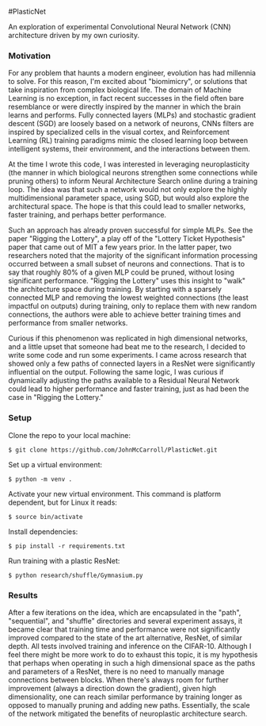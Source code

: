 #PlasticNet

An exploration of experimental Convolutional Neural Network (CNN)
architecture driven by my own curiosity.

### Motivation

For any problem that haunts a modern engineer, evolution has had millennia to solve.
For this reason, I'm excited about "biomimicry", or solutions that take inspiration
from complex biological life. The domain of Machine Learning is no exception, in fact recent
successes in the field often bare resemblance or were directly inspired by the manner in which
the brain learns and performs. Fully connected layers (MLPs) and stochastic gradient descent (SGD) are loosely based on a network of
neurons, CNNs filters are inspired by specialized cells in the visual cortex, 
and Reinforcement Learning (RL) training paradigms mimic the closed learning loop between
intelligent systems, their environment, and the interactions between them.

At the time I wrote this code, I was interested in leveraging neuroplasticity (the manner
in which biological neurons strengthen some connections while pruning others) to
inform Neural Architecture Search online during a training loop. The idea was that such
a network would not only explore the highly multidimensional parameter space, using 
SGD, but would also explore the architectural space. The hope is that this could lead
to smaller networks, faster training, and perhaps better performance.

Such an approach has already proven successful for simple MLPs. See the paper
"Rigging the Lottery", a play off of the "Lottery Ticket Hypothesis" paper that came out of 
MIT a few years prior. In the latter paper, two researchers noted that the majority of
the significant information processing occurred between a small subset of neurons and connections.
That is to say that roughly 80% of a given MLP could be pruned, without losing significant performance.
"Rigging the Lottery" uses this insight to "walk" the architecture space during 
training. By starting with a sparsely connected MLP and removing the lowest weighted connections
(the least impactful on outputs) during training, only to replace them with new random connections, 
the authors were able to achieve better training times and performance from smaller networks.

Curious if this phenomenon was replicated in high dimensional networks, and a little upset that someone had beat me to 
the research, I decided to write some code and run some experiments. I came across research that showed only a few paths
of connected layers in a ResNet were significantly influential on the output. Following the same logic, I was curious
if dynamically adjusting the paths available to a Residual Neural Network could lead to higher performance and faster training,
just as had been the case in "Rigging the Lottery."


### Setup

Clone the repo to your local machine:
```buildoutcfg
$ git clone https://github.com/JohnMcCarroll/PlasticNet.git
```
Set up a virtual environment:
```buildoutcfg
$ python -m venv .
```
Activate your new virtual environment. This command is platform dependent, but for Linux it reads:
```buildoutcfg
$ source bin/activate 
```
Install dependencies:
```buildoutcfg
$ pip install -r requirements.txt
```
Run training with a plastic ResNet:
```buildoutcfg
$ python research/shuffle/Gymnasium.py
```

### Results

After a few iterations on the idea, which are encapsulated in the "path", "sequential", and "shuffle" directories
and several experiment assays, it became clear that training time and performance were not significantly improved
compared to the state of the art alternative, ResNet, of similar depth. All tests involved training and inference on the CIFAR-10.
Although I feel there might be more work to do to exhaust this topic, it is my hypothesis that perhaps when operating in such a high
dimensional space as the paths and parameters of a ResNet, there is no need to manually manage connections
between blocks. When there's always room for further improvement (always a direction down the gradient), given high 
dimensionality, one can reach similar performance by training longer as opposed to manually pruning and adding new paths.
Essentially, the scale of the network mitigated the benefits of neuroplastic architecture search.
